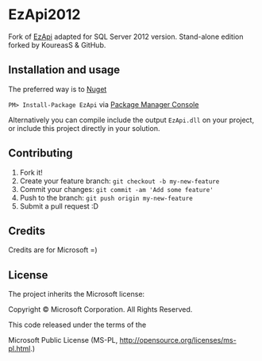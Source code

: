 # EzApi2012

Fork of [EzApi](http://sqlsrvintegrationsrv.codeplex.com/releases/view/21238) adapted for SQL Server 2012 version. Stand-alone edition forked by KoureasS & GitHub.

## Installation and usage

The preferred way is to [Nuget](https://www.nuget.org/packages/EzApi/)

`PM> Install-Package EzApi` via [Package Manager Console](https://docs.nuget.org/docs/start-here/using-the-package-manager-console)

Alternatively you can compile include the output `EzApi.dll` on your project, or include this project directly in your solution.

## Contributing

1. Fork it!
2. Create your feature branch: `git checkout -b my-new-feature`
3. Commit your changes: `git commit -am 'Add some feature'`
4. Push to the branch: `git push origin my-new-feature`
5. Submit a pull request :D

## Credits

Credits are for Microsoft =)

## License

The project inherits the Microsoft license: 

Copyright © Microsoft Corporation.  All Rights Reserved.

This code released under the terms of the 

Microsoft Public License (MS-PL, http://opensource.org/licenses/ms-pl.html.)